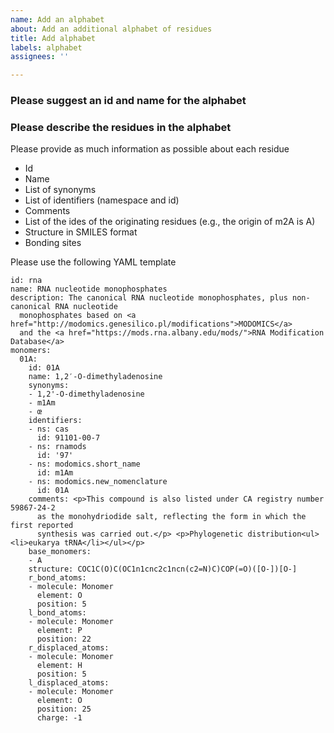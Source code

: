 ```yaml
---
name: Add an alphabet
about: Add an additional alphabet of residues
title: Add alphabet
labels: alphabet
assignees: ''

---
```


### Please suggest an id and name for the alphabet

### Please describe the residues in the alphabet
Please provide as much information as possible about each residue
- Id
- Name
- List of synonyms
- List of identifiers (namespace and id)
- Comments
- List of the ides of the originating residues (e.g., the origin of m2A is A)
- Structure in SMILES format
- Bonding sites

Please use the following YAML template
```
id: rna
name: RNA nucleotide monophosphates
description: The canonical RNA nucleotide monophosphates, plus non-canonical RNA nucleotide
  monophosphates based on <a href="http://modomics.genesilico.pl/modifications">MODOMICS</a>
  and the <a href="https://mods.rna.albany.edu/mods/">RNA Modification Database</a>
monomers:
  01A:
    id: 01A
    name: 1,2′-O-dimethyladenosine
    synonyms:
    - 1,2'-O-dimethyladenosine
    - m1Am
    - œ
    identifiers:
    - ns: cas
      id: 91101-00-7
    - ns: rnamods
      id: '97'
    - ns: modomics.short_name
      id: m1Am
    - ns: modomics.new_nomenclature
      id: 01A
    comments: <p>This compound is also listed under CA registry number 59867-24-2
      as the monohydriodide salt, reflecting the form in which the first reported
      synthesis was carried out.</p> <p>Phylogenetic distribution<ul><li>eukarya tRNA</li></ul></p>  
    base_monomers:
    - A
    structure: COC1C(O)C(OC1n1cnc2c1ncn(c2=N)C)COP(=O)([O-])[O-]
    r_bond_atoms:
    - molecule: Monomer
      element: O
      position: 5
    l_bond_atoms:
    - molecule: Monomer
      element: P
      position: 22
    r_displaced_atoms:
    - molecule: Monomer
      element: H
      position: 5
    l_displaced_atoms:
    - molecule: Monomer
      element: O
      position: 25
      charge: -1
```
